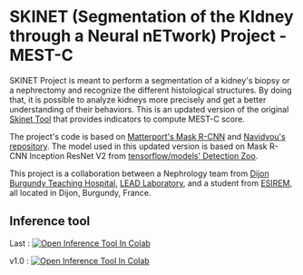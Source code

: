 # SKINET (Segmentation of the KIdney through a Neural nETwork) Project - MEST-C

SKINET Project is meant to perform a segmentation of a kidney's biopsy or a nephrectomy and recognize the different histological structures. By doing that, it is possible to analyze kidneys more precisely and get a better understanding of their behaviors. This is an updated version of the original [Skinet Tool](https://github.com/SkinetTeam/Skinet) that provides indicators to compute MEST-C score.

The project's code is based on [Matterport's Mask R-CNN](https://github.com/matterport/Mask_RCNN) and [Navidyou's repository](https://github.com/navidyou/Mask-RCNN-implementation-for-cell-nucleus-detection-executable-on-google-colab-). The model used in this updated version is based on Mask R-CNN Inception ResNet V2 from [tensorflow/models' Detection Zoo](https://github.com/tensorflow/models/blob/master/research/object_detection/g3doc/tf2_detection_zoo.md).

This project is a collaboration between a Nephrology team from [Dijon Burgundy Teaching Hospital](https://www.chu-dijon.fr/), [LEAD Laboratory](http://leadserv.u-bourgogne.fr/en/), and a student from [ESIREM](https://esirem.u-bourgogne.fr/), all located in Dijon, Burgundy, France.

## Inference tool
Last : [![Open Inference Tool In Colab](https://colab.research.google.com/assets/colab-badge.svg)](https://colab.research.google.com/github/SkinetTeam/Skinet-MEST-C/blob/main/Skinet_Inference_Tool.ipynb)

v1.0 : [![Open Inference Tool In Colab](https://colab.research.google.com/assets/colab-badge.svg)](https://colab.research.google.com/github/SkinetTeam/Skinet-MEST-C/blob/v1.0/Skinet_Inference_Tool.ipynb)

